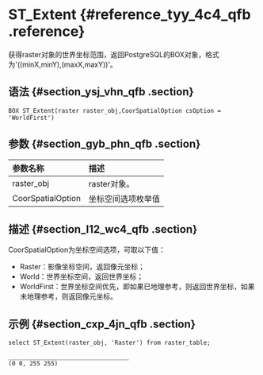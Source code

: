 # ST\_Extent {#reference_tyy_4c4_qfb .reference}

获得raster对象的世界坐标范围，返回PostgreSQL的BOX对象，格式为'\(\(minX,minY\),\(maxX,maxY\)\)'。

## 语法 {#section_ysj_vhn_qfb .section}

```
BOX ST_Extent(raster raster_obj,CoorSpatialOption csOption = 'WorldFirst')
```

## 参数 {#section_gyb_phn_qfb .section}

|参数名称|描述|
|:---|:-|
|raster\_obj|raster对象。|
|CoorSpatialOption|坐标空间选项枚举值|

## 描述 {#section_l12_wc4_qfb .section}

CoorSpatialOption为坐标空间选项，可取以下值：

-   Raster：影像坐标空间，返回像元坐标；
-   World：世界坐标空间，返回世界坐标；
-   WorldFirst：世界坐标空间优先，即如果已地理参考，则返回世界坐标，如果未地理参考，则返回像元坐标。

## 示例 {#section_cxp_4jn_qfb .section}

```
select ST_Extent(raster_obj, 'Raster') from raster_table;

__________________________________
(0 0, 255 255)
```


